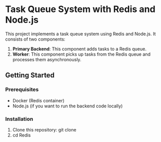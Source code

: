 # Task Queue System with Redis and Node.js

This project implements a task queue system using Redis and Node.js. It consists of two components:

1. **Primary Backend**: This component adds tasks to a Redis queue.
2. **Worker**: This component picks up tasks from the Redis queue and processes them asynchronously.

## Getting Started

### Prerequisites

- Docker (Redis container)
- Node.js (if you want to run the backend code locally)

### Installation

1. Clone this repository:
   git clone 
2. cd Redis
